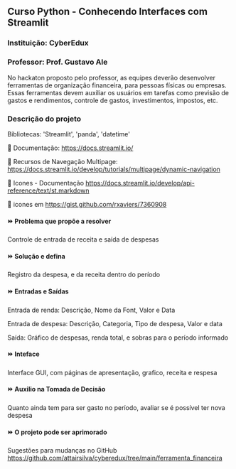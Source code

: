 ## Curso Python - Conhecendo Interfaces com Streamlit
### Instituição: CyberEdux
### Professor: Prof. Gustavo Ale

No hackaton proposto pelo professor, as equipes deverão desenvolver ferramentas de organização financeira, para pessoas físicas ou empresas. Essas ferramentas devem auxiliar os usuários em tarefas como previsão de gastos e rendimentos, controle de gastos, investimentos, impostos, etc.  

### Descrição do projeto
Bibliotecas: 'Streamlit', 'panda', 'datetime'

:round_pushpin: Documentação: https://docs.streamlit.io/

:round_pushpin: Recursos de Navegação Multipage: https://docs.streamlit.io/develop/tutorials/multipage/dynamic-navigation

:round_pushpin: Icones - Documentação https://docs.streamlit.io/develop/api-reference/text/st.markdown

:round_pushpin: icones em https://gist.github.com/rxaviers/7360908

#### :fast_forward: Problema que propõe a resolver
Controle de entrada de receita e saída de despesas

#### :fast_forward: Solução e defina
Registro da despesa, e da receita dentro do período 

#### :fast_forward: Entradas e Saídas
Entrada de renda: Descrição, Nome da Font, Valor e Data

Entrada de despesa: Descrição, Categoria, Tipo de despesa, Valor e data

Saída: Gráfico de despesas, renda total, e sobras para o período informado

#### :fast_forward: Inteface
Interface GUI, com páginas de apresentação, grafico, receita e respesa

#### :fast_forward: Auxilio na Tomada de Decisão
Quanto ainda tem para ser gasto no período, avaliar se é possível ter nova despesa

#### :fast_forward: O projeto pode ser aprimorado
Sugestões para mudanças no GitHub
https://github.com/attairsilva/cyberedux/tree/main/ferramenta_financeira

